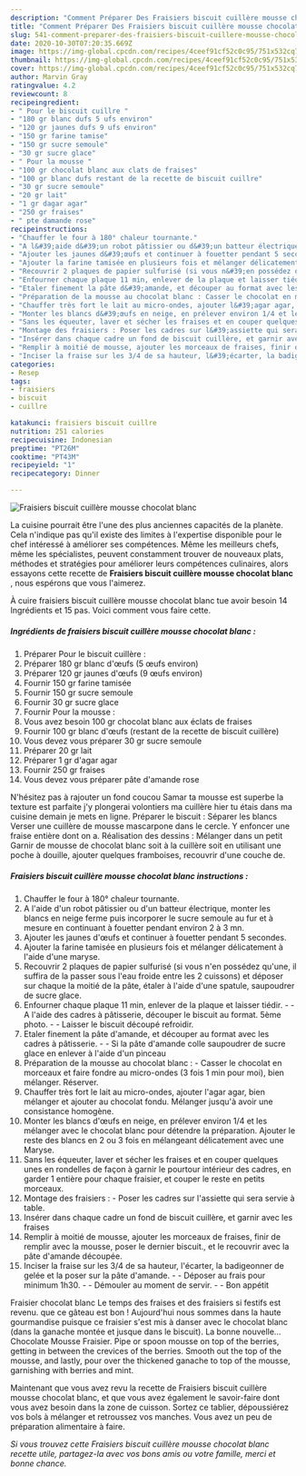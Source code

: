 ```yaml
---
description: "Comment Préparer Des Fraisiers biscuit cuillère mousse chocolat blanc"
title: "Comment Préparer Des Fraisiers biscuit cuillère mousse chocolat blanc"
slug: 541-comment-preparer-des-fraisiers-biscuit-cuillere-mousse-chocolat-blanc
date: 2020-10-30T07:20:35.669Z
image: https://img-global.cpcdn.com/recipes/4ceef91cf52c0c95/751x532cq70/fraisiers-biscuit-cuillere-mousse-chocolat-blanc-photo-principale-de-la-recette.jpg
thumbnail: https://img-global.cpcdn.com/recipes/4ceef91cf52c0c95/751x532cq70/fraisiers-biscuit-cuillere-mousse-chocolat-blanc-photo-principale-de-la-recette.jpg
cover: https://img-global.cpcdn.com/recipes/4ceef91cf52c0c95/751x532cq70/fraisiers-biscuit-cuillere-mousse-chocolat-blanc-photo-principale-de-la-recette.jpg
author: Marvin Gray
ratingvalue: 4.2
reviewcount: 8
recipeingredient:
- " Pour le biscuit cuillre "
- "180 gr blanc dufs 5 ufs environ"
- "120 gr jaunes dufs 9 ufs environ"
- "150 gr farine tamise"
- "150 gr sucre semoule"
- "30 gr sucre glace"
- " Pour la mousse "
- "100 gr chocolat blanc aux clats de fraises"
- "100 gr blanc dufs restant de la recette de biscuit cuillre"
- "30 gr sucre semoule"
- "20 gr lait"
- "1 gr dagar agar"
- "250 gr fraises"
- " pte damande rose"
recipeinstructions:
- "Chauffer le four à 180° chaleur tournante."
- "A l&#39;aide d&#39;un robot pâtissier ou d&#39;un batteur électrique, monter les blancs en neige ferme puis incorporer le sucre semoule au fur et à mesure en continuant à fouetter pendant environ 2 à 3 mn."
- "Ajouter les jaunes d&#39;œufs et continuer à fouetter pendant 5 secondes."
- "Ajouter la farine tamisée en plusieurs fois et mélanger délicatement à l&#39;aide d&#39;une maryse."
- "Recouvrir 2 plaques de papier sulfurisé (si vous n&#39;en possédez qu&#39;une, il suffira de la passer sous l&#39;eau froide entre les 2 cuissons) et déposer sur chaque la moitié de la pâte, étaler à l&#39;aide d&#39;une spatule, saupoudrer de sucre glace."
- "Enfourner chaque plaque 11 min, enlever de la plaque et laisser tiédir.  A l&#39;aide des cadres à pâtisserie, découper le biscuit au format. 5ème photo.  Laisser le biscuit découpé refroidir."
- "Etaler finement la pâte d&#39;amande, et découper au format avec les cadres à pâtisserie.  Si la pâte d&#39;amande colle saupoudrer de sucre glace en enlever à l&#39;aide d&#39;un pinceau"
- "Préparation de la mousse au chocolat blanc : Casser le chocolat en morceaux et faire fondre au micro-ondes (3 fois 1 min pour moi), bien mélanger. Réserver."
- "Chauffer très fort le lait au micro-ondes, ajouter l&#39;agar agar, bien mélanger et ajouter au chocolat fondu. Mélanger jusqu&#39;à avoir une consistance homogène."
- "Monter les blancs d&#39;œufs en neige, en prélever environ 1/4 et les mélanger avec le chocolat blanc pour détendre la préparation. Ajouter le reste des blancs en 2 ou 3 fois en mélangeant délicatement avec une Maryse."
- "Sans les équeuter, laver et sécher les fraises et en couper quelques unes en rondelles de façon à garnir le pourtour intérieur des cadres, en garder 1 entière pour chaque fraisier, et couper le reste en petits morceaux."
- "Montage des fraisiers : Poser les cadres sur l&#39;assiette qui sera servie à table."
- "Insérer dans chaque cadre un fond de biscuit cuillère, et garnir avec les fraises"
- "Remplir à moitié de mousse, ajouter les morceaux de fraises, finir de remplir avec la mousse, poser le dernier biscuit., et le recouvrir avec la pâte d&#39;amande découpée."
- "Inciser la fraise sur les 3/4 de sa hauteur, l&#39;écarter, la badigeonner de gelée et la poser sur la pâte d&#39;amande.  Déposer au frais pour minimum 1h30.  Démouler au moment de servir.  Bon appétit"
categories:
- Resep
tags:
- fraisiers
- biscuit
- cuillre

katakunci: fraisiers biscuit cuillre 
nutrition: 251 calories
recipecuisine: Indonesian
preptime: "PT26M"
cooktime: "PT43M"
recipeyield: "1"
recipecategory: Dinner

---
```



![Fraisiers biscuit cuillère mousse chocolat blanc](https://img-global.cpcdn.com/recipes/4ceef91cf52c0c95/751x532cq70/fraisiers-biscuit-cuillere-mousse-chocolat-blanc-photo-principale-de-la-recette.jpg)

La cuisine pourrait être l'une des plus anciennes capacités de la planète. Cela n'indique pas qu'il existe des limites à l'expertise disponible pour le chef intéressé à améliorer ses compétences. Même les meilleurs chefs, même les spécialistes, peuvent constamment trouver de nouveaux plats, méthodes et stratégies pour améliorer leurs compétences culinaires, alors essayons cette recette de <strong> Fraisiers biscuit cuillère mousse chocolat blanc </strong>, nous espérons que vous l'aimerez.

<!--inarticleads1-->

À cuire fraisiers biscuit cuillère mousse chocolat blanc tue avoir besoin 14 Ingrédients et 15 pas. Voici comment vous faire cette.

##### Ingrédients de fraisiers biscuit cuillère mousse chocolat blanc :

1. Préparer  Pour le biscuit cuillère :
1. Préparer 180 gr blanc d&#39;œufs (5 œufs environ)
1. Préparer 120 gr jaunes d&#39;œufs (9 œufs environ)
1. Fournir 150 gr farine tamisée
1. Fournir 150 gr sucre semoule
1. Fournir 30 gr sucre glace
1. Fournir  Pour la mousse :
1. Vous avez besoin 100 gr chocolat blanc aux éclats de fraises
1. Fournir 100 gr blanc d&#39;œufs (restant de la recette de biscuit cuillère)
1. Vous devez vous préparer 30 gr sucre semoule
1. Préparer 20 gr lait
1. Préparer 1 gr d&#39;agar agar
1. Fournir 250 gr fraises
1. Vous devez vous préparer  pâte d&#39;amande rose


N&#39;hésitez pas à rajouter un fond coucou Samar ta mousse est superbe la texture est parfaite j&#39;y plongerai volontiers ma cuillère hier tu étais dans ma cuisine demain je mets en ligne. Préparer le biscuit : Séparer les blancs Verser une cuillère de mousse mascarpone dans le cercle. Y enfoncer une fraise entière dont on a. Réalisation des dessins : Mélanger dans un petit Garnir de mousse de chocolat blanc soit à la cuillère soit en utilisant une poche à douille, ajouter quelques framboises, recouvrir d&#39;une couche de. 

<!--inarticleads2-->

##### Fraisiers biscuit cuillère mousse chocolat blanc instructions :

1. Chauffer le four à 180° chaleur tournante.
1. A l&#39;aide d&#39;un robot pâtissier ou d&#39;un batteur électrique, monter les blancs en neige ferme puis incorporer le sucre semoule au fur et à mesure en continuant à fouetter pendant environ 2 à 3 mn.
1. Ajouter les jaunes d&#39;œufs et continuer à fouetter pendant 5 secondes.
1. Ajouter la farine tamisée en plusieurs fois et mélanger délicatement à l&#39;aide d&#39;une maryse.
1. Recouvrir 2 plaques de papier sulfurisé (si vous n&#39;en possédez qu&#39;une, il suffira de la passer sous l&#39;eau froide entre les 2 cuissons) et déposer sur chaque la moitié de la pâte, étaler à l&#39;aide d&#39;une spatule, saupoudrer de sucre glace.
1. Enfourner chaque plaque 11 min, enlever de la plaque et laisser tiédir. -  - A l&#39;aide des cadres à pâtisserie, découper le biscuit au format. 5ème photo. -  - Laisser le biscuit découpé refroidir.
1. Etaler finement la pâte d&#39;amande, et découper au format avec les cadres à pâtisserie. -  - Si la pâte d&#39;amande colle saupoudrer de sucre glace en enlever à l&#39;aide d&#39;un pinceau
1. Préparation de la mousse au chocolat blanc : - Casser le chocolat en morceaux et faire fondre au micro-ondes (3 fois 1 min pour moi), bien mélanger. Réserver.
1. Chauffer très fort le lait au micro-ondes, ajouter l&#39;agar agar, bien mélanger et ajouter au chocolat fondu. Mélanger jusqu&#39;à avoir une consistance homogène.
1. Monter les blancs d&#39;œufs en neige, en prélever environ 1/4 et les mélanger avec le chocolat blanc pour détendre la préparation. Ajouter le reste des blancs en 2 ou 3 fois en mélangeant délicatement avec une Maryse.
1. Sans les équeuter, laver et sécher les fraises et en couper quelques unes en rondelles de façon à garnir le pourtour intérieur des cadres, en garder 1 entière pour chaque fraisier, et couper le reste en petits morceaux.
1. Montage des fraisiers : - Poser les cadres sur l&#39;assiette qui sera servie à table.
1. Insérer dans chaque cadre un fond de biscuit cuillère, et garnir avec les fraises
1. Remplir à moitié de mousse, ajouter les morceaux de fraises, finir de remplir avec la mousse, poser le dernier biscuit., et le recouvrir avec la pâte d&#39;amande découpée.
1. Inciser la fraise sur les 3/4 de sa hauteur, l&#39;écarter, la badigeonner de gelée et la poser sur la pâte d&#39;amande. -  - Déposer au frais pour minimum 1h30. -  - Démouler au moment de servir. -  - Bon appétit


Fraisier chocolat blanc Le temps des fraises et des fraisiers si festifs est revenu. que ce gâteau est bon ! Aujourd&#39;hui nous sommes dans la haute gourmandise puisque ce fraisier s&#39;est mis à danser avec le chocolat blanc (dans la ganache montée et jusque dans le biscuit). La bonne nouvelle… Chocolate Mousse Fraisier. Pipe or spoon mousse on top of the berries, getting in between the crevices of the berries. Smooth out the top of the mousse, and lastly, pour over the thickened ganache to top of the mousse, garnishing with berries and mint. 

<!--inarticleads1-->

<p>
Maintenant que vous avez revu la recette de Fraisiers biscuit cuillère mousse chocolat blanc, et que vous avez également le savoir-faire dont vous avez besoin dans la zone de cuisson. Sortez ce tablier, dépoussiérez vos bols à mélanger et retroussez vos manches. Vous avez un peu de préparation alimentaire à faire.
</p>

<p>
<i>Si vous trouvez cette Fraisiers biscuit cuillère mousse chocolat blanc recette utile, partagez-la avec vos bons amis ou votre famille, merci et bonne chance.</i>
</p>
